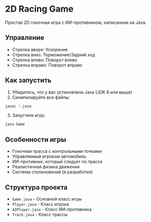 # 2D Racing Game

Простая 2D гоночная игра с ИИ-противником, написанная на Java.

## Управление

- Стрелка вверх: Ускорение
- Стрелка вниз: Торможение/Задний ход
- Стрелка влево: Поворот влево
- Стрелка вправо: Поворот вправо

## Как запустить

1. Убедитесь, что у вас установлена Java (JDK 8 или выше)
2. Скомпилируйте все файлы:
```bash
javac *.java
```
3. Запустите игру:
```bash
java Game
```

## Особенности игры

- Гоночная трасса с контрольными точками
- Управляемый игроком автомобиль
- ИИ-противник, который следует по трассе
- Реалистичная физика движения
- Система столкновений (в разработке)

## Структура проекта

- `Game.java` - Основной класс игры
- `Player.java` - Класс игрока
- `AIPlayer.java` - Класс ИИ-противника
- `Track.java` - Класс трассы 
